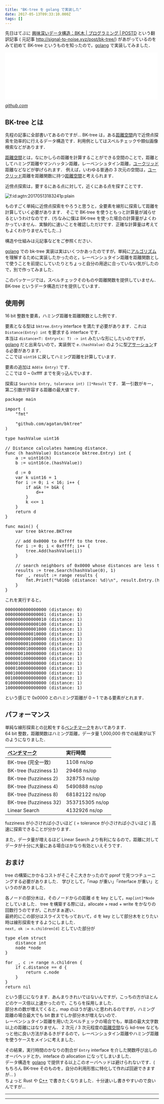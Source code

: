 ```yaml
---
title: "BK-tree を golang で実装した"
date: 2017-05-13T09:33:10.000Z
tags: []
---
```

<p>先日はてぶに  <a href="http://postd.cc/bk-tree/">&#x8208;&#x5473;&#x6DF1;&#x3044;&#x30C7;&#x30FC;&#x30BF;&#x69CB;&#x9020;&#xFF1A;BK&#x6728; | &#x30D7;&#x30ED;&#x30B0;&#x30E9;&#x30DF;&#x30F3;&#x30B0; | POSTD</a> という翻訳記事 ( 元記事 <a href="http://signal-to-noise.xyz/post/bk-tree/">http://signal-to-noise.xyz/post/bk-tree/</a>) があがっているのをみて初めて BK-tree というものを知ったので，<a class="keyword" href="http://d.hatena.ne.jp/keyword/golang">golang</a> で実装してみました．</p>

<p><iframe src="//hatenablog-parts.com/embed?url=https%3A%2F%2Fgithub.com%2Fagatan%2Fbktree" title="agatan/bktree" class="embed-card embed-webcard" scrolling="no" frameborder="0" style="display: block; width: 100%; height: 155px; max-width: 500px; margin: 10px 0px;"></iframe><cite class="hatena-citation"><a href="https://github.com/agatan/bktree">github.com</a></cite></p>

<h2>BK-tree とは</h2>

<p>先程の記事に全部書いてあるのですが&hellip;
BK-tree は，ある<a class="keyword" href="http://d.hatena.ne.jp/keyword/%B5%F7%CE%A5%B6%F5%B4%D6">距離空間</a>内で近傍点探索を効率的に行えるデータ構造です．利用例としてはスペルチェックや類似画像検索などがあります．</p>

<p><a class="keyword" href="http://d.hatena.ne.jp/keyword/%B5%F7%CE%A5%B6%F5%B4%D6">距離空間</a>とは，なにかしらの距離を計算することができる空間のことで，距離としてハミング距離やマンハッタン距離，レーベンシュタイン距離，<a class="keyword" href="http://d.hatena.ne.jp/keyword/%A5%E6%A1%BC%A5%AF%A5%EA%A5%C3%A5%C9">ユークリッド</a>距離などなどが挙げられます．
例えば，いわゆる普通の 3 次元の空間は，<a class="keyword" href="http://d.hatena.ne.jp/keyword/%A5%E6%A1%BC%A5%AF%A5%EA%A5%C3%A5%C9">ユークリッド</a>距離を距離関数に持つ<a class="keyword" href="http://d.hatena.ne.jp/keyword/%B5%F7%CE%A5%B6%F5%B4%D6">距離空間</a>と考えられます．</p>

<p>近傍点探索は，要するにある点に対して，近くにある点を探すことです．</p>

<p><span itemscope itemtype="http://schema.org/Photograph"><img src="https://cdn-ak.f.st-hatena.com/images/fotolife/a/agtn/20170513/20170513183241.png" alt="f:id:agtn:20170513183241p:plain" title="f:id:agtn:20170513183241p:plain" class="hatena-fotolife" itemprop="image"></span></p>

<p>ものすごく単純に近傍点探索をやろうと思うと，全要素を線形に探索して距離を計算していく必要があります．
そこで BK-tree を使うともっと計算量が減らせるというわけなのです．(ちなみに僕は BK-tree を使った場合の計算量がよくわかっていません．実験的に速いことを確認しただけです．正確な計算量は考えてもよくわかりませんでした&hellip;)</p>

<p>構造や仕組みは元記事などをご参照ください．</p>

<p><a class="keyword" href="http://d.hatena.ne.jp/keyword/golang">golang</a> での bk-tree 実装は実はいくつかあったのですが，単純に<a class="keyword" href="http://d.hatena.ne.jp/keyword/%A5%A2%A5%EB%A5%B4%A5%EA%A5%BA%A5%E0">アルゴリズム</a>を理解するために実装したかったのと，レーベンシュタイン距離を距離関数として使うことを前提にしていたりとちょっと自分の用途に合っていない気がしたので，別で作ってみました．</p>

<p>このパッケージでは，スペルチェックそのものや距離関数を提供していません．BK-tree というデータ構造だけを提供しています．</p>

<h2>使用例</h2>

<p>16 bit 整数を要素，ハミング距離を距離関数とした例です．</p>

<p>要素となる型は <code>bktree.Entry</code> interface を満たす必要があります．これは <code>Distance(Entry) int</code> を要求する interface です．<br/>
本当は <code>distance&lt;T: Entry&gt;(x: T) -&gt; int</code> みたいな形にしたいのですが，<a class="keyword" href="http://d.hatena.ne.jp/keyword/golang">golang</a> だと出来ないので，実装側で <code>e.(hashValue)</code> のように型<a class="keyword" href="http://d.hatena.ne.jp/keyword/%A5%A2%A5%B5%A1%BC%A5%B7%A5%E7%A5%F3">アサーション</a>する必要があります．<br/>
ここでは <code>uint16</code> に戻してハミング距離を計算しています．</p>

<p>要素の追加は <code>Add(e Entry)</code> です．<br/>
ここでは 0 ~ 0xffff までを突っ込んでいます．</p>

<p>探索は <code>Search(e Entry, tolerance int) []*Result</code> です．
第一引数がキー，第二引数が許容する距離の最大値です．</p>

<pre class="code lang-go" data-lang="go" data-unlink><span class="synStatement">package</span> main

<span class="synStatement">import</span> (
    <span class="synConstant">&quot;fmt&quot;</span>

    <span class="synConstant">&quot;github.com/agatan/bktree&quot;</span>
)

<span class="synStatement">type</span> hashValue <span class="synType">uint16</span>

<span class="synComment">// Distance calculates hamming distance.</span>
<span class="synStatement">func</span> (h hashValue) Distance(e bktree.Entry) <span class="synType">int</span> {
    a := <span class="synType">uint16</span>(h)
    b := <span class="synType">uint16</span>(e.(hashValue))

    d := <span class="synConstant">0</span>
    <span class="synStatement">var</span> k <span class="synType">uint16</span> = <span class="synConstant">1</span>
    <span class="synStatement">for</span> i := <span class="synConstant">0</span>; i &lt; <span class="synConstant">16</span>; i++ {
        <span class="synStatement">if</span> a&amp;k != b&amp;k {
            d++
        }
        k &lt;&lt;= <span class="synConstant">1</span>
    }
    <span class="synStatement">return</span> d
}

<span class="synStatement">func</span> main() {
    <span class="synStatement">var</span> tree bktree.BKTree

    <span class="synComment">// add 0x0000 to 0xffff to the tree.</span>
    <span class="synStatement">for</span> i := <span class="synConstant">0</span>; i &lt; <span class="synConstant">0xffff</span>; i++ {
        tree.Add(hashValue(i))
    }

    <span class="synComment">// search neighbors of 0x0000 whose distances are less than or equal to 1.</span>
    results := tree.Search(hashValue(<span class="synConstant">0</span>), <span class="synConstant">1</span>)
    <span class="synStatement">for</span> _, result := <span class="synStatement">range</span> results {
        fmt.Printf(<span class="synConstant">&quot;%016b (distance: %d)</span><span class="synSpecial">\n</span><span class="synConstant">&quot;</span>, result.Entry.(hashValue), result.Distance)
    }
}
</pre>


<p>これを実行すると，</p>

<pre class="code" data-lang="" data-unlink>0000000000000000 (distance: 0)
0000000000000001 (distance: 1)
0000000000000010 (distance: 1)
0000000000000100 (distance: 1)
0000000000001000 (distance: 1)
0000000000010000 (distance: 1)
0000000000100000 (distance: 1)
0000000001000000 (distance: 1)
0000000010000000 (distance: 1)
0000000100000000 (distance: 1)
0000001000000000 (distance: 1)
0000010000000000 (distance: 1)
0000100000000000 (distance: 1)
0001000000000000 (distance: 1)
0010000000000000 (distance: 1)
0100000000000000 (distance: 1)
1000000000000000 (distance: 1)</pre>


<p>という感じで 0x0000 とのハミング距離が 0 ~ 1 である要素がとれます．</p>

<h2>パフォーマンス</h2>

<p>単純な線形探索との比較をする<a class="keyword" href="http://d.hatena.ne.jp/keyword/%A5%D9%A5%F3%A5%C1%A5%DE%A1%BC%A5%AF">ベンチマーク</a>をおいてあります．<br/>
64 bit 整数，距離関数はハミング距離，データ量 1,000,000 件での結果が以下のようになりました．</p>

<table>
<thead>
<tr>
<th style="text-align:left;"> <a class="keyword" href="http://d.hatena.ne.jp/keyword/%A5%D9%A5%F3%A5%C1%A5%DE%A1%BC%A5%AF">ベンチマーク</a> </th>
<th style="text-align:left;"> 実行時間 </th>
</tr>
</thead>
<tbody>
<tr>
<td style="text-align:left;"> BK-tree (完全一致) </td>
<td style="text-align:left;">                          1108 ns/op </td>
</tr>
<tr>
<td style="text-align:left;"> BK-tree (fuzziness 1) </td>
<td style="text-align:left;">          29468 ns/op </td>
</tr>
<tr>
<td style="text-align:left;"> BK-tree (fuzziness 2) </td>
<td style="text-align:left;">           328753 ns/op </td>
</tr>
<tr>
<td style="text-align:left;"> BK-tree (fuzziness 4) </td>
<td style="text-align:left;"> 5490888 ns/op </td>
</tr>
<tr>
<td style="text-align:left;"> BK-tree (fuzziness 8) </td>
<td style="text-align:left;">     68182122 ns/op </td>
</tr>
<tr>
<td style="text-align:left;"> BK-tree (fuzziness 32) </td>
<td style="text-align:left;">         353715305 ns/op </td>
</tr>
<tr>
<td style="text-align:left;"> Linear Search </td>
<td style="text-align:left;">          4132926 ns/op </td>
</tr>
</tbody>
</table>


<p>fuzziness が小さければ小さいほど ( = tolerance が小さければ小さいほど ) 高速に探索できることが分かります．</p>

<p>また，データ量が増えるほど Linear Search より有利になるので，距離に対してデータが十分に大量にある場合はかなり有効といえそうです．</p>

<h2>おまけ</h2>

<p>tree の構築にかかるコストがそこそこ大きかったので pprof で見つつチューニングする必要がありました．
学びとして，「map が重い」「interface が重い」というのがありました．</p>

<p>各ノードの部分木は，そのノードからの距離 d を key として，<code>map[int]*Node</code> としていました．
tree を構築する際には，allocate + read + write をかなりの回数行うのですが，これがまぁ遅い．<br/>
最終的にこの部分はスライスでもっておいて，d を key として部分木をとりたい時は線形探索をするようにしました．<br/>
<code>next, ok := n.children[d]</code> としていた部分が</p>

<pre class="code lang-go" data-lang="go" data-unlink><span class="synStatement">type</span> elem <span class="synStatement">struct</span>
    distance <span class="synType">int</span>
    node *node
}

<span class="synStatement">for</span> _, c := <span class="synStatement">range</span> n.children {
    <span class="synStatement">if</span> c.distance == d {
        <span class="synStatement">return</span> c.node
    }
}
<span class="synStatement">return</span> <span class="synStatement">nil</span>
</pre>


<p>という感じになります．あんまりきれいではないんですが，こっちの方がほとんどのケース倍以上速かったので，こちらを採用しました．<br/>
部分木の数が増えてくると，map のほうが速いと思われるのですが，ハミング距離の場合最大でも bit 数までしか部分木が増えないので．<br/>
レーベンシュタイン距離を用いたスペルチェックの場合でも，単語の最大文字数以上の距離にはなりません．
2 次元 / 3 次元程度の<a class="keyword" href="http://d.hatena.ne.jp/keyword/%B5%F7%CE%A5%B6%F5%B4%D6">距離空間</a>なら kd-tree などもっと他に良い方法があるきがするので，レーベンシュタイン距離やハミング距離を使うケースをメインに考えました．</p>

<p>その結果，実行時間のかなりの割合が <code>Entry</code> interface を介した関数呼び出しのオーバヘッドとか，inteface の allocation になってしまいました．<br/>
データ構造を <a class="keyword" href="http://d.hatena.ne.jp/keyword/golang">golang</a> で提供する以上このオーバヘッドは避けられないです．( もちろん BK-tree そのものを，自分の利用形態に特化して作れば回避できますが&hellip; )<br/>
ちょっと Rust や <a class="keyword" href="http://d.hatena.ne.jp/keyword/C%2B%2B">C++</a> で書きたくなりました．十分速いし書きやすいので良いんですが&hellip;</p>

-----
--------
